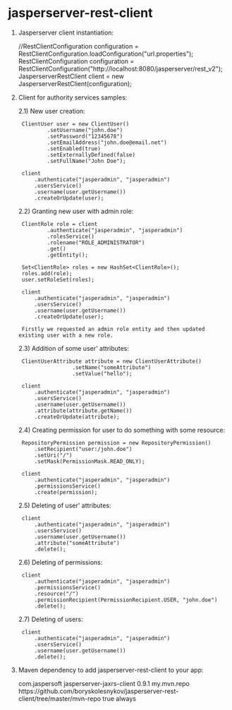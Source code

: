 jasperserver-rest-client
========================

1) Jasperserver client instantiation:

    //RestClientConfiguration configuration = RestClientConfiguration.loadConfiguration("url.properties");
    RestClientConfiguration configuration = RestClientConfiguration("http://localhost:8080/jasperserver/rest_v2");
    JasperserverRestClient client = new JasperserverRestClient(configuration);

2) Client for authority services samples:

     2.1) New user creation:

        ClientUser user = new ClientUser()
                .setUsername("john.doe")
                .setPassword("12345678")
                .setEmailAddress("john.doe@email.net")
                .setEnabled(true)
                .setExternallyDefined(false)
                .setFullName("John Doe");

        client
            .authenticate("jasperadmin", "jasperadmin")
            .usersService()
            .username(user.getUsername())
            .createOrUpdate(user);

    2.2) Granting new user with admin role:

        ClientRole role = client
                .authenticate("jasperadmin", "jasperadmin")
                .rolesService()
                .rolename("ROLE_ADMINISTRATOR")
                .get()
                .getEntity();

        Set<ClientRole> roles = new HashSet<ClientRole>();
        roles.add(role);
        user.setRoleSet(roles);

        client
            .authenticate("jasperadmin", "jasperadmin")
            .usersService()
            .username(user.getUsername())
            .createOrUpdate(user);

        Firstly we requested an admin role entity and then updated existing user with a new role.

    2.3) Addition of some user' attributes:

        ClientUserAttribute attribute = new ClientUserAttribute()
                        .setName("someAttribute")
                        .setValue("hello");

        client
            .authenticate("jasperadmin", "jasperadmin")
            .usersService()
            .username(user.getUsername())
            .attribute(attribute.getName())
            .createOrUpdate(attribute);

    2.4) Creating permission for user to do something with some resource:

        RepositoryPermission permission = new RepositoryPermission()
            .setRecipient("user:/john.doe")
            .setUri("/")
            .setMask(PermissionMask.READ_ONLY);

        client
            .authenticate("jasperadmin", "jasperadmin")
            .permissionsService()
            .create(permission);

    2.5) Deleting of user' attributes:

        client
            .authenticate("jasperadmin", "jasperadmin")
            .usersService()
            .username(user.getUsername())
            .attribute("someAttribute")
            .delete();

    2.6) Deleting of permissions:

        client
            .authenticate("jasperadmin", "jasperadmin")
            .permissionsService()
            .resource("/")
            .permissionRecipient(PermissionRecipient.USER, "john.doe")
            .delete();

    2.7) Deleting of users:

        client
            .authenticate("jasperadmin", "jasperadmin")
            .usersService()
            .username(user.getUsername())
            .delete();


3) Maven dependency to add jasperserver-rest-client to your app:

    <dependencies>
        <dependency>
            <groupId>com.jaspersoft</groupId>
            <artifactId>jasperserver-jaxrs-client</artifactId>
            <version>0.9.1</version>
        </dependency>
    </dependencies>

    <repositories>
        <repository>
            <id>my.mvn.repo</id>
            <url>https://github.com/boryskolesnykov/jasperserver-rest-client/tree/master/mvn-repo</url>
            <!-- use snapshot version -->
            <snapshots>
                <enabled>true</enabled>
                <updatePolicy>always</updatePolicy>
            </snapshots>
        </repository>
    </repositories>


